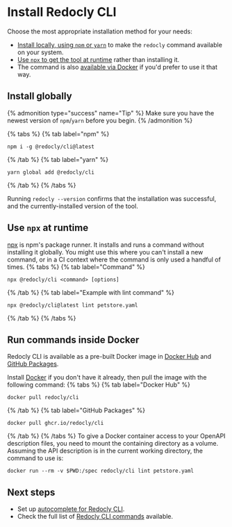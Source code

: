 # Install Redocly CLI

Choose the most appropriate installation method for your needs:

* [Install locally, using `npm` or `yarn`](#install-globally) to make the `redocly` command available on your system.
* [Use `npx` to get the tool at runtime](#use-npx-at-runtime) rather than installing it.
* The command is also [available via Docker](#docker) if you'd prefer to use it that way.

## Install globally

{% admonition type="success" name="Tip" %}
Make sure you have the newest version of `npm`/`yarn` before you begin.
{% /admonition %}

{% tabs %}
{% tab label="npm" %}
```shell
npm i -g @redocly/cli@latest
```
{% /tab  %}
{% tab label="yarn" %}
```shell
yarn global add @redocly/cli
```
{% /tab  %}
{% /tabs  %}

Running `redocly --version` confirms that the installation was successful, and the currently-installed version of the tool.

## Use `npx` at runtime

[npx](https://docs.npmjs.com/cli/v9/commands/npx/) is npm's package runner. It installs and runs a command without installing it globally. You might use this where you can't install a new command, or in a CI context where the command is only used a handful of times.
{% tabs %}
{% tab label="Command" %}
```shell
npx @redocly/cli <command> [options]
```
{% /tab  %}
{% tab label="Example with lint command" %}
```shell
npx @redocly/cli@latest lint petstore.yaml
```
{% /tab  %}
{% /tabs  %}
## <a id="docker"></a>Run commands inside Docker

Redocly CLI is available as a pre-built Docker image in [Docker Hub](https://hub.docker.com/r/redocly/cli) and [GitHub Packages](https://github.com/Redocly/redocly-cli/pkgs/container/cli).

Install [Docker](https://docs.docker.com/get-docker/) if you don't have it already, then pull the image with the following command:
{% tabs %}
{% tab label="Docker Hub" %}
```shell
docker pull redocly/cli
```
{% /tab  %}
{% tab label="GitHub Packages" %}
```shell
docker pull ghcr.io/redocly/cli
```
{% /tab  %}
{% /tabs  %}
To give a Docker container access to your OpenAPI description files, you need to mount the containing directory as a volume. Assuming the API description is in the current working directory, the command to use is:

```shell Example with lint command
docker run --rm -v $PWD:/spec redocly/cli lint petstore.yaml
```

## Next steps

- Set up [autocomplete for Redocly CLI](./guides/autocomplete.md).
- Check the full list of [Redocly CLI commands](./commands/index.md) available.

